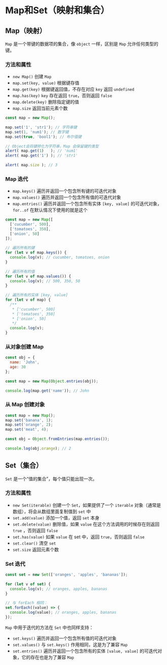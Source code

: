 # Map和Set（映射和集合）

## Map（映射）

`Map` 是一个带键的数据项的集合，像 `object` 一样，区别是 `Map` 允许任何类型的键。

### 方法和属性

- `new Map()` 创建 `Map`
- `map.set(key, value)` 根据键存值
- `map.get(key)` 根据键返回值，不存在对应 `key` 返回 `undefined`
- `map.has(key)` `key` 存在返回 `true`，否则返回 `false`
- `map.delete(key)` 删除指定键的值
- `map.size` 返回当前元素个数

``` javascript
const map = new Map();
 
map.set('1', 'str1'); // 字符串键
map.set(1, 'num1'); // 数字键
map.set(true, 'bool1'); // 布尔值键
 
// Object会将键转化为字符串，Map 会保留键的类型
alert( map.get(1)   ); // 'num1'
alert( map.get('1') ); // 'str1'
 
alert( map.size ); // 3
```

### Map 迭代

- `map.keys()` 遍历并返回一个包含所有键的可迭代对象
- `map.values()` 遍历并返回一个包含所有值的可迭代对象
- `map.entries()` 遍历并返回一个包含所有实体 `[key, value]` 的可迭代对象，`for..of` 在默认情况下使用的就是这个

``` javascript
const map = new Map([
  ['cucumber', 500],
  ['tomatoes', 350],
  ['onion', 50]
]);
 
// 遍历所有的键
for (let v of map.keys()) {
  console.log(v); // cucumber, tomatoes, onion
}
 
// 遍历所有的值
for (let v of map.values()) {
  console.log(v); // 500, 350, 50
}
 
// 遍历所有的实体 [key, value]
for (let v of map) {
  /**
   * ['cucumber', 500]
   * ['tomatoes', 350]
   * ['onion', 50]
   */
  console.log(v);
}
```

### 从对象创建 Map

``` javascript
const obj = {
  name: 'John',
  age: 30
};
 
const map = new Map(Object.entries(obj));
 
console.log(map.get('name')); // John
```

### 从 Map 创建对象

``` javascript
const map = new Map();
map.set('banana', 1);
map.set('orange', 2);
map.set('meat', 4);
 
const obj = Object.fromEntries(map.entries());
 
console.log(obj.orange); // 2
```
## Set（集合）

`Set` 是一个“值的集合”，每个值只能出现一次。

### 方法和属性

- `new Set(iterable)` 创建一个 `Set`，如果提供了一个 `iterable` 对象（通常是数组），将会从数组里面复制值到 `set` 中
- `set.add(value)` 添加一个值，返回 `set` 本身
- `set.delete(value)` 删除值，如果 `value` 在这个方法调用的时候存在则返回 `true` ，否则返回 `false`
- `set.has(value)` 如果 `value` 在 set 中，返回 `true`，否则返回 `false`
- `set.clear()` 清空 `set`
- `set.size` 返回元素个数

### Set 迭代

``` javascript
const set = new Set(['oranges', 'apples', 'bananas']);
 
for (let v of set) {
  console.log(v); // oranges, apples, bananas
}
 
// 与 forEach 相同：
set.forEach((value) => {
  console.log(value); // oranges, apples, bananas
});
```

`Map` 中用于迭代的方法在 `Set` 中也同样支持：

- `set.keys()` 遍历并返回一个包含所有值的可迭代对象
- `set.values()` 与 `set.keys()` 作用相同，这是为了兼容 `Map`
- `set.entries()` 遍历并返回一个包含所有的实体 `[value, value]` 的可迭代对象，它的存在也是为了兼容 `Map`
